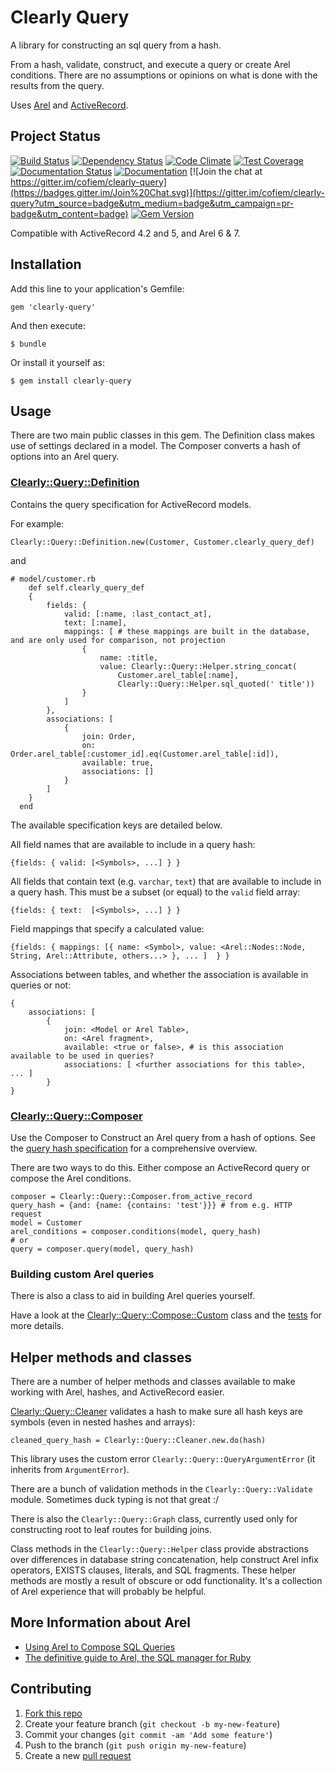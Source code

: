 # Clearly Query

A library for constructing an sql query from a hash.

From a hash, validate, construct, and execute a query or create Arel conditions.
There are no assumptions or opinions on what is done with the results from the query.

Uses [Arel](https://github.com/rails/arel) and [ActiveRecord](https://github.com/rails/rails/tree/master/activerecord).

## Project Status

[![Build Status](https://travis-ci.org/cofiem/clearly-query.svg?branch=master)](https://travis-ci.org/cofiem/clearly-query)
[![Dependency Status](https://gemnasium.com/cofiem/clearly-query.svg)](https://gemnasium.com/cofiem/clearly-query)
[![Code Climate](https://codeclimate.com/github/cofiem/clearly-query/badges/gpa.svg)](https://codeclimate.com/github/cofiem/clearly-query)
[![Test Coverage](https://codeclimate.com/github/cofiem/clearly-query/badges/coverage.svg)](https://codeclimate.com/github/cofiem/clearly-query/coverage)
[![Documentation Status](https://inch-ci.org/github/cofiem/clearly-query.svg?branch=master)](https://inch-ci.org/github/cofiem/clearly-query)
[![Documentation](https://img.shields.io/badge/docs-rdoc.info-blue.svg)](http://www.rubydoc.info/github/cofiem/clearly-query)
[![Join the chat at https://gitter.im/cofiem/clearly-query](https://badges.gitter.im/Join%20Chat.svg)](https://gitter.im/cofiem/clearly-query?utm_source=badge&utm_medium=badge&utm_campaign=pr-badge&utm_content=badge)
[![Gem Version](https://badge.fury.io/rb/clearly-query.svg)](https://badge.fury.io/rb/clearly-query)


Compatible with ActiveRecord 4.2 and 5, and Arel 6 & 7.

## Installation

Add this line to your application's Gemfile:

    gem 'clearly-query'

And then execute:

    $ bundle

Or install it yourself as:

    $ gem install clearly-query

## Usage

There are two main public classes in this gem. 
The Definition class makes use of settings declared in a model.
The Composer converts a hash of options into an Arel query.

### [Clearly::Query::Definition](./lib/clearly/query/definition.rb)

Contains the query specification for ActiveRecord models.

For example:

    Clearly::Query::Definition.new(Customer, Customer.clearly_query_def)

and

    # model/customer.rb
        def self.clearly_query_def
        {
            fields: {
                valid: [:name, :last_contact_at],
                text: [:name],
                mappings: [ # these mappings are built in the database, and are only used for comparison, not projection
                    {
                        name: :title,
                        value: Clearly::Query::Helper.string_concat(
                            Customer.arel_table[:name],
                            Clearly::Query::Helper.sql_quoted(' title'))
                    }
                ]
            },
            associations: [
                {
                    join: Order,
                    on: Order.arel_table[:customer_id].eq(Customer.arel_table[:id]),
                    available: true,
                    associations: []
                }
            ]
        }
      end

The available specification keys are detailed below.

All field names that are available to include in a query hash:

    {fields: { valid: [<Symbols>, ...] } }

All fields that contain text (e.g. `varchar`, `text`) that are available to include in a query hash. 
This must be a subset (or equal) to the `valid` field array:

    {fields: { text:  [<Symbols>, ...] } }

Field mappings that specify a calculated value:

    {fields: { mappings: [{ name: <Symbol>, value: <Arel::Nodes::Node, String, Arel::Attribute, others...> }, ... ]  } }

Associations between tables, and whether the association is available in queries or not:

    {
        associations: [
            { 
                join: <Model or Arel Table>,
                on: <Arel fragment>,
                available: <true or false>, # is this association available to be used in queries?
                associations: [ <further associations for this table>,  ... ]
            }
    }

### [Clearly::Query::Composer](./lib/clearly/query/composer.rb)

Use the Composer to Construct an Arel query from a hash of options.
See the [query hash specification](SPEC.md) for a comprehensive overview.

There are two ways to do this. Either compose an ActiveRecord query or compose the Arel conditions.

    composer = Clearly::Query::Composer.from_active_record
    query_hash = {and: {name: {contains: 'test'}}} # from e.g. HTTP request
    model = Customer
    arel_conditions = composer.conditions(model, query_hash)
    # or
    query = composer.query(model, query_hash)

### Building custom Arel queries

There is also a class to aid in building Arel queries yourself.

Have a look at the [Clearly::Query::Compose::Custom](./lib/clearly/query/compose/custom.rb) class and the
[tests](./spec/lib/clearly/query/compose/custom_spec.rb)
for more details.

## Helper methods and classes

There are a number of helper methods and classes available to make working with Arel, hashes, and ActiveRecord easier.

[Clearly::Query::Cleaner](./lib/clearly/query/cleaner.rb) validates a hash to make sure all hash keys are symbols (even in nested hashes and arrays):
 
    cleaned_query_hash = Clearly::Query::Cleaner.new.do(hash)

This library uses the custom error `Clearly::Query::QueryArgumentError` (it inherits from `ArgumentError`).

There are a bunch of validation methods in the `Clearly::Query::Validate` module. Sometimes duck typing is not that great :/

There is also the `Clearly::Query::Graph` class, currently used only for constructing root to leaf routes for building joins.

Class methods in the `Clearly::Query::Helper` class provide abstractions over differences in database string concatenation,
help construct Arel infix operators, EXISTS clauses, literals, and SQL fragments. 
These helper methods are mostly a result of obscure or odd functionality. 
It's a collection of Arel experience that will probably be helpful.

## More Information about Arel

 - [Using Arel to Compose SQL Queries](http://robots.thoughtbot.com/using-arel-to-compose-sql-queries)
 - [The definitive guide to Arel, the SQL manager for Ruby](http://jpospisil.com/2014/06/16/the-definitive-guide-to-arel-the-sql-manager-for-ruby.html)

## Contributing

1. [Fork this repo](https://github.com/cofiem/clearly-query/fork)
2. Create your feature branch (`git checkout -b my-new-feature`)
3. Commit your changes (`git commit -am 'Add some feature'`)
4. Push to the branch (`git push origin my-new-feature`)
5. Create a new [pull request](https://github.com/cofiem/clearly-query/compare)